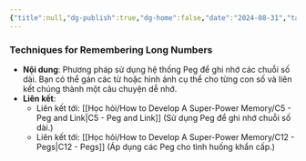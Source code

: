 ```yaml
---
{"title":null,"dg-publish":true,"dg-home":false,"date":"2024-08-31","tags":["#book","#memory","#How_to_Develop_A_Super_Power_Memory"],"Chương":"Chương11","permalink":"/hoc-hoi/how-to-develop-a-super-power-memory/c11-long-numbers/","dgPassFrontmatter":true,"noteIcon":"","updated":"2025-01-14T22:28:07.299+07:00"}
---
```


### Techniques for Remembering Long Numbers

- **Nội dung**: Phương pháp sử dụng hệ thống Peg để ghi nhớ các chuỗi số dài. Bạn có thể gán các từ hoặc hình ảnh cụ thể cho từng con số và liên kết chúng thành một câu chuyện dễ nhớ.
- **Liên kết**:
    - Liên kết tới: [[Học hỏi/How to Develop A Super-Power Memory/C5 -  Peg and Link\|C5 -  Peg and Link]] (Sử dụng Peg để ghi nhớ chuỗi số dài.)
    - Liên kết tới: [[Học hỏi/How to Develop A Super-Power Memory/C12 - Pegs\|C12 - Pegs]] (Áp dụng các Peg cho tình huống khẩn cấp.)